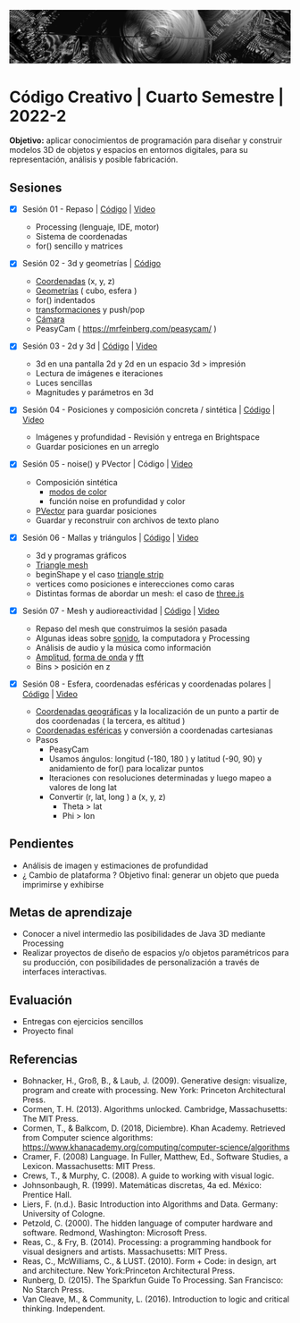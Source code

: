 ![portada](https://github.com/EmilioOcelotl/cc4-di-2022-2/blob/main/img/of13.png)

# Código Creativo | Cuarto Semestre | 2022-2

**Objetivo:** aplicar conocimientos de programación para diseñar y construir modelos 3D de objetos y espacios en entornos digitales, para su representación, análisis y posible fabricación.

## Sesiones

- [x] Sesión 01 - Repaso | [Código](https://gist.github.com/EmilioOcelotl/e7038c57bf39c7140986d4a4f92bbc9c) | [Video](https://drive.google.com/file/d/1LQItFi6RfXEiQy5_Q9t-4IJAtrSkBmnP/view?usp=sharing)
  - Processing (lenguaje, IDE, motor)
  - Sistema de coordenadas
  - for() sencillo y matrices

- [x] Sesión 02 - 3d y geometrías | [Código](https://gist.github.com/EmilioOcelotl/8c340401323b3ff66f0fb83630095517)
  - [Coordenadas](https://processing.org/tutorials/p3d) (x, y, z)
  - [Geometrías](https://processing.org/examples/primitives3d.html) ( cubo, esfera )
  - for() indentados
  - [transformaciones](https://processing.org/tutorials/transform2d) y push/pop
  - [Cámara](https://processing.org/tutorials/p3d/#camera)	     
  - PeasyCam ( https://mrfeinberg.com/peasycam/ ) 

- [x] Sesión 03 - 2d y 3d | [Código](https://gist.github.com/EmilioOcelotl/ddd755137e64bc76879c26167187d0ff) | [Video](https://drive.google.com/file/d/1CKR6lCja1fHV3hppGZxrwifRpWHLoaOh/view?usp=sharing) 
  - 3d en una pantalla 2d y 2d en un espacio 3d > impresión
  - Lectura de imágenes e iteraciones
  - Luces sencillas
  - Magnitudes y parámetros en 3d 

- [x] Sesión 04 - Posiciones y composición concreta / sintética | [Código](https://gist.github.com/EmilioOcelotl/a2d285f75b7cffb8db3c880de118adb3) | [Video](https://drive.google.com/file/d/14FH2ZwEoDBxqzaUaTD2apg7gmVve6U6l/view?usp=sharing)
  - Imágenes y profundidad - Revisión y entrega en Brightspace
  - Guardar posiciones en un arreglo 

- [x] Sesión 05 - noise() y PVector | Código | [Video](https://drive.google.com/file/d/1OpmG4ZyXse1bbjIy5A9d_XlpHomoL-HB/view?usp=sharing)
  - Composición sintética
    - [modos de color](https://processing.org/reference/colorMode_.html)  
    - función noise en profundidad y color
  - [PVector](https://processing.org/reference/PVector.html) para guardar posiciones
  - Guardar y reconstruir con archivos de texto plano 

- [x] Sesión 06 - Mallas y triángulos | [Código](https://gist.github.com/EmilioOcelotl/660b89a794a59b521df9e80582d6c601) | [Video](https://drive.google.com/file/d/1OeZXXRPP3TrWFSecctIJRyaLr1sWtRql/view?usp=sharing) 
  - 3d y programas gráficos
  - [Triangle mesh](https://en.wikipedia.org/wiki/Triangle_mesh)
  - beginShape y el caso [triangle strip](https://processing.org/reference/beginShape_.html)
  - vertices como posiciones e interecciones como caras 
  - Distintas formas de abordar un mesh: el caso de [three.js](https://threejs.org/manual/#en/fundamentals) 

- [x] Sesión 07 - Mesh y audioreactividad | [Código](https://gist.github.com/EmilioOcelotl/f4bd04fb76ebb0446d0a082c63235d91) | [Video](https://drive.google.com/file/d/1FdHyT0AmjITfPoLq0b_hcl4Nln_arJ8T/view?usp=sharing)
  - Repaso del mesh que construimos la sesión pasada
  - Algunas ideas sobre [sonido](https://processing.org/tutorials/sound), la computadora y Processing 
  - Análisis de audio y la música como información
  - [Amplitud](https://processing.org/reference/libraries/sound/Amplitude.html), [forma de onda](https://processing.org/reference/libraries/sound/Waveform.html) y [fft](https://processing.org/reference/libraries/sound/FFT.html)
  - Bins > posición en z 

- [x] Sesión 08 - Esfera, coordenadas esféricas y coordenadas polares | [Código](https://gist.github.com/EmilioOcelotl/0f0984f27bd0242a36e56759732bd3ce) | [Video](https://drive.google.com/file/d/1d4nlFMTGr1vgnt-EgWh3hP-GZlynO8a3/view?usp=sharing)
  - [Coordenadas geográficas](https://es.wikipedia.org/wiki/Coordenadas_geogr%C3%A1ficas) y la localización de un punto a partir de dos coordenadas ( la tercera, es altitud ) 
  - [Coordenadas esféricas](https://es.wikipedia.org/wiki/Coordenadas_polares#Coordenadas_esf%C3%A9ricas) y conversión a coordenadas cartesianas
  - Pasos
    - PeasyCam
    - Usamos ángulos: longitud (-180, 180 ) y latitud (-90, 90) y anidamiento de for() para localizar puntos
    - Iteraciones con resoluciones determinadas y luego mapeo a valores de long lat
    - Convertir (r, lat, long ) a  (x, y, z)
      - Theta > lat
      - Phi > lon
  

## Pendientes

- Análisis de imagen y estimaciones de profundidad 
- ¿ Cambio de plataforma ? Objetivo final: generar un objeto que pueda imprimirse y exhibirse

## Metas de aprendizaje

- Conocer a nivel intermedio las posibilidades de Java 3D mediante Processing
- Realizar proyectos de diseño de espacios y/o objetos paramétricos para su producción, con posibilidades de personalización a través de interfaces interactivas.

## Evaluación

- Entregas con ejercicios sencillos
- Proyecto final

## Referencias 

- Bohnacker, H., Groß, B., & Laub, J. (2009). Generative design: visualize, program and create with processing. New York: Princeton Architectural Press.
- Cormen, T. H. (2013). Algorithms unlocked. Cambridge, Massachusetts: The MIT Press.
- Cormen, T., & Balkcom, D. (2018, Diciembre). Khan Academy. Retrieved from Computer science algorithms: https://www.khanacademy.org/computing/computer-science/algorithms
- Cramer, F. (2008) Language. In Fuller, Matthew, Ed., Software Studies, a Lexicon. Massachusetts: MIT Press. 
- Crews, T., & Murphy, C. (2008). A guide to working with visual logic.
- Johnsonbaugh, R. (1999). Matemáticas discretas, 4a ed. México: Prentice Hall.
- Liers, F. (n.d.). Basic Introduction into Algorithms and Data. Germany: University of Cologne.
- Petzold, C. (2000). The hidden language of computer hardware and software. Redmond, Washington: Microsoft Press.
- Reas, C., & Fry, B. (2014). Processing: a programming handbook for visual designers and artists. Massachusetts: MIT Press.
- Reas, C., McWilliams, C., & LUST. (2010). Form + Code: in design, art and architecture. New York:Princeton Architectural Press.
- Runberg, D. (2015). The Sparkfun Guide To Processing. San Francisco: No Starch Press. 
- Van Cleave, M., & Community, L. (2016). Introduction to logic and critical thinking. Independent.